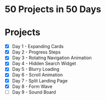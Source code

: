 # 50 Projects in 50 Days

# Projects

- [x] Day 1 - Expanding Cards
- [x] Day 2 - Progress Steps
- [x] Day 3 - Rotating Navigation Animation
- [x] Day 4 - Hidden Search Widget
- [x] Day 5 - Blurry Loading
- [x] Day 6 - Scroll Animation
- [x] Day 7 - Split Landing Page
- [x] Day 8 - Form Wave
- [ ] Day 9 - Sound Board
